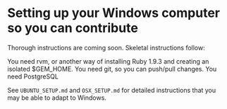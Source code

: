 Setting up your Windows computer so you can contribute
======================================================

Thorough instructions are coming soon. Skeletal instructions follow:

You need rvm, or another way of installing Ruby 1.9.3 and creating an isolated $GEM_HOME.
You need git, so you can push/pull changes.
You need PostgreSQL

See `UBUNTU_SETUP.md` and `OSX_SETUP.md` for detailed instructions that you may be able to adapt to Windows.
